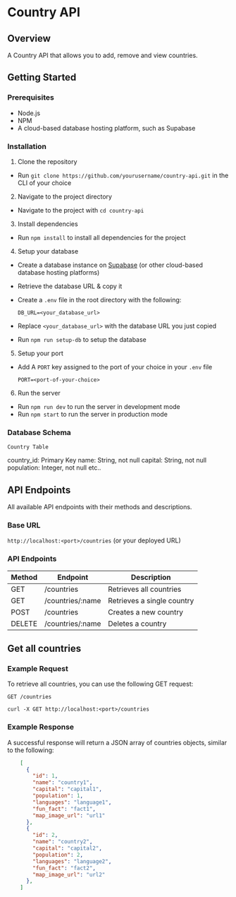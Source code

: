 # Country API 

## Overview

A Country API that allows you to add, remove and view countries. 

## Getting Started

### Prerequisites

- Node.js
- NPM
- A cloud-based database hosting platform, such as Supabase 
  
### Installation

1. Clone the repository

- Run `git clone https://github.com/yourusername/country-api.git` in the CLI of your choice

2. Navigate to the project directory

- Navigate to the project with `cd country-api`

3. Install dependencies

- Run `npm install` to install all dependencies for the project

4. Setup your database

- Create a database instance on [Supabase](https://supabase.com/) (or other cloud-based database hosting platforms)
- Retrieve the database URL & copy it
- Create a `.env` file in the root directory with the following:

  ```
  DB_URL=<your_database_url>
  ```
    
- Replace `<your_database_url>` with the database URL you just copied
- Run `npm run setup-db` to setup the database

5. Setup your port

- Add A `PORT` key assigned to the port of your choice in your `.env` file

    ```
    PORT=<port-of-your-choice>
    ```

6. Run the server

- Run `npm run dev` to run the server in development mode
- Run `npm start` to run the server in production mode

### Database Schema

`Country Table`

country_id: Primary Key
name: String, not null 
capital: String, not null 
population: Integer, not null 
etc..

## API Endpoints

All available API endpoints with their methods and descriptions.

### Base URL
`http://localhost:<port>/countries` (or your deployed URL)

### API Endpoints

| Method | Endpoint                  | Description                  |
|--------|---------------------------|------------------------------|
| GET    | /countries                | Retrieves all countries          |
| GET    | /countries/:name            | Retrieves a single country      |
| POST   | /countries                | Creates a new country           |
| DELETE | /countries/:name            | Deletes a country               |

## Get all countries

### Example Request

To retrieve all countries, you can use the following GET request:

`GET /countries`

`curl -X GET http://localhost:<port>/countries`

### Example Response

A successful response will return a JSON array of countries objects, similar to the following:
      
  ```json
      [
        {
          "id": 1,
          "name": "country1",
          "capital": "capital1",
          "population": 1,
          "languages": "language1",
          "fun_fact": "fact1",
          "map_image_url": "url1"
        },
        {
          "id": 2,
          "name": "country2",
          "capital": "capital2",
          "population": 2,
          "languages": "language2",
          "fun_fact": "fact2",
          "map_image_url": "url2"
        },
      ]
  ```